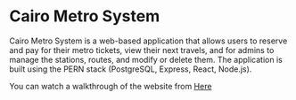 # Cairo Metro System
Cairo Metro System is a web-based application that allows users to reserve and pay for their metro tickets, view their next travels, and for admins to manage the stations, routes, and modify or delete them. The application is built using the PERN stack (PostgreSQL, Express, React, Node.js).

You can watch a walkthrough of the website from [Here](https://drive.google.com/drive/folders/1G9J6oPhQiX0V36ZfZqRkj2C0ZpatRAyG)
